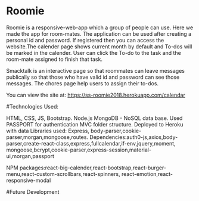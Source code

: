 # Roomie

Roomie is a responsive-web-app which a group of people can use. Here we made the app for room-mates.
The application can be used after creating a personal id and password. If registered then you can 
access the website.The calender page  shows current month by default and To-dos will be marked in 
the calender. User can click the To-do to the task and the room-mate assigned to finish that task.

Smacktalk is an interactive page so that roommates can leave messages publically so that those who have valid id and password can see those messages. The chores page help users to assign their to-dos.

You can view the site at: https://ss-roomie2018.herokuapp.com/calendar

#Technologies Used:

HTML, CSS, JS, Bootstrap.
Node.js
MongoDB - NoSQL data base.
Used PASSPORT for authentication
MVC folder structure.
Deployed to Heroku with data
Libraries used: Express, body-parser,cookie-parser,morgan,mongoose,routes.
Dependencies:auth0-js,axios,body-parser,create-react-class,express,fullcalendar,if-env,jquery,moment,
            mongoose,bcrypt,cookie-parser,express-session,material-ui,morgan,passport
    
NPM packages:react-big-calender,react-bootstrap,react-burger-menu,react-custom-scrollbars,react-spinners,                   react-emotion,react-responsive-modal


#Future Development

